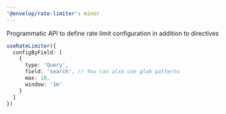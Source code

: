 ```yaml
---
'@envelop/rate-limiter': minor
---
```


Programmatic API to define rate limit configuration in addition to directives

```ts
useRateLimiter({
  configByField: [
    {
      type: 'Query',
      field: 'search', // You can also use glob patterns
      max: 10,
      window: '1m'
    }
  ]
})
```
